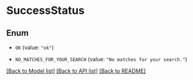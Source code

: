 # SuccessStatus

## Enum


* `OK` (value: `"ok"`)

* `NO_MATCHES_FOR_YOUR_SEARCH` (value: `"No matches for your search."`)


[[Back to Model list]](../README.md#documentation-for-models) [[Back to API list]](../README.md#documentation-for-api-endpoints) [[Back to README]](../README.md)


